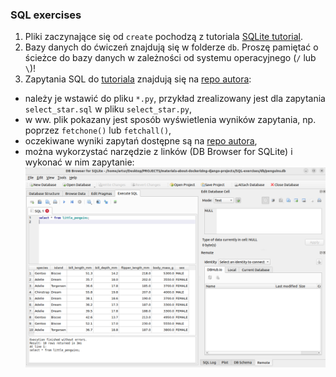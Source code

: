 ### SQL exercises
1. Pliki zaczynające się od `create` pochodzą z tutoriala [SQLite tutorial](https://www.sqlitetutorial.net/sqlite-python/creating-database/).  
2. Bazy danych do ćwiczeń znajdują się w folderze `db`. Proszę pamiętać o ścieżce do bazy danych w zależności od systemu operacyjnego (`/` lub `\`)!  
3. Zapytania SQL do [tutoriala](https://gvwilson.github.io/sql-tutorial/) znajdują się na [repo autora](https://github.com/gvwilson/sql-tutorial/tree/main/src):  
  - należy je wstawić do pliku `*.py`, przykład zrealizowany jest dla zapytania `select_star.sql` w pliku `select_star.py`,  
  - w ww. plik pokazany jest sposób wyświetlenia wyników zapytania, np. poprzez `fetchone()` lub `fetchall()`,  
  - oczekiwane wyniki zapytań dostępne są na [repo autora](https://github.com/gvwilson/sql-tutorial/tree/main/out),  
  - można wykorzystać narzędzie z linków (DB Browser for SQLite) i wykonać w nim zapytanie:  
    ![select_star](figures/select_star.png)
